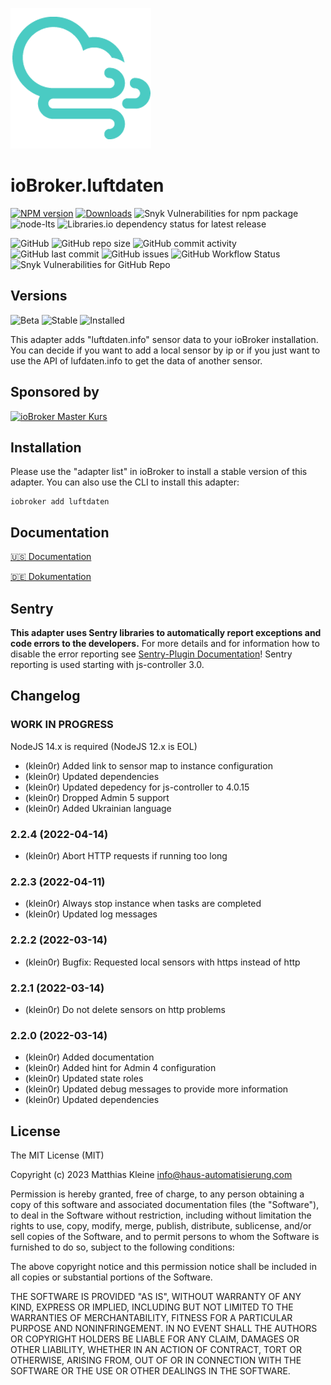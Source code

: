 ![Logo](admin/luftdaten.png)

# ioBroker.luftdaten

[![NPM version](https://img.shields.io/npm/v/iobroker.luftdaten?style=flat-square)](https://www.npmjs.com/package/iobroker.luftdaten)
[![Downloads](https://img.shields.io/npm/dm/iobroker.luftdaten?label=npm%20downloads&style=flat-square)](https://www.npmjs.com/package/iobroker.luftdaten)
![Snyk Vulnerabilities for npm package](https://img.shields.io/snyk/vulnerabilities/npm/iobroker.luftdaten?label=npm%20vulnerabilities&style=flat-square)
![node-lts](https://img.shields.io/node/v-lts/iobroker.luftdaten?style=flat-square)
![Libraries.io dependency status for latest release](https://img.shields.io/librariesio/release/npm/iobroker.luftdaten?label=npm%20dependencies&style=flat-square)

![GitHub](https://img.shields.io/github/license/klein0r/iobroker.luftdaten?style=flat-square)
![GitHub repo size](https://img.shields.io/github/repo-size/klein0r/iobroker.luftdaten?logo=github&style=flat-square)
![GitHub commit activity](https://img.shields.io/github/commit-activity/m/klein0r/iobroker.luftdaten?logo=github&style=flat-square)
![GitHub last commit](https://img.shields.io/github/last-commit/klein0r/iobroker.luftdaten?logo=github&style=flat-square)
![GitHub issues](https://img.shields.io/github/issues/klein0r/iobroker.luftdaten?logo=github&style=flat-square)
![GitHub Workflow Status](https://img.shields.io/github/workflow/status/klein0r/iobroker.luftdaten/Test%20and%20Release?label=Test%20and%20Release&logo=github&style=flat-square)
![Snyk Vulnerabilities for GitHub Repo](https://img.shields.io/snyk/vulnerabilities/github/klein0r/iobroker.luftdaten?label=repo%20vulnerabilities&logo=github&style=flat-square)

## Versions

![Beta](https://img.shields.io/npm/v/iobroker.luftdaten.svg?color=red&label=beta)
![Stable](http://iobroker.live/badges/luftdaten-stable.svg)
![Installed](http://iobroker.live/badges/luftdaten-installed.svg)

This adapter adds "luftdaten.info" sensor data to your ioBroker installation.
You can decide if you want to add a local sensor by ip or if you just want to use the API of lufdaten.info to get the data of another sensor.

## Sponsored by

[![ioBroker Master Kurs](https://haus-automatisierung.com/images/ads/ioBroker-Kurs.png)](https://haus-automatisierung.com/iobroker-kurs/?refid=iobroker-luftdaten)

## Installation

Please use the "adapter list" in ioBroker to install a stable version of this adapter. You can also use the CLI to install this adapter:

```
iobroker add luftdaten
```

## Documentation

[🇺🇸 Documentation](./docs/en/README.md)

[🇩🇪 Dokumentation](./docs/de/README.md)

## Sentry

**This adapter uses Sentry libraries to automatically report exceptions and code errors to the developers.** For more details and for information how to disable the error reporting see [Sentry-Plugin Documentation](https://github.com/ioBroker/plugin-sentry#plugin-sentry)! Sentry reporting is used starting with js-controller 3.0.

## Changelog

<!--
  Placeholder for the next version (at the beginning of the line):
  ### **WORK IN PROGRESS**
-->
### **WORK IN PROGRESS**

NodeJS 14.x is required (NodeJS 12.x is EOL)

* (klein0r) Added link to sensor map to instance configuration
* (klein0r) Updated dependencies
* (klein0r) Updated depedency for js-controller to 4.0.15
* (klein0r) Dropped Admin 5 support
* (klein0r) Added Ukrainian language

### 2.2.4 (2022-04-14)

* (klein0r) Abort HTTP requests if running too long

### 2.2.3 (2022-04-11)

* (klein0r) Always stop instance when tasks are completed
* (klein0r) Updated log messages

### 2.2.2 (2022-03-14)

* (klein0r) Bugfix: Requested local sensors with https instead of http

### 2.2.1 (2022-03-14)

* (klein0r) Do not delete sensors on http problems

### 2.2.0 (2022-03-14)

* (klein0r) Added documentation
* (klein0r) Added hint for Admin 4 configuration
* (klein0r) Updated state roles
* (klein0r) Updated debug messages to provide more information
* (klein0r) Updated dependencies

## License

The MIT License (MIT)

Copyright (c) 2023 Matthias Kleine <info@haus-automatisierung.com>

Permission is hereby granted, free of charge, to any person obtaining a copy
of this software and associated documentation files (the "Software"), to deal
in the Software without restriction, including without limitation the rights
to use, copy, modify, merge, publish, distribute, sublicense, and/or sell
copies of the Software, and to permit persons to whom the Software is
furnished to do so, subject to the following conditions:

The above copyright notice and this permission notice shall be included in
all copies or substantial portions of the Software.

THE SOFTWARE IS PROVIDED "AS IS", WITHOUT WARRANTY OF ANY KIND, EXPRESS OR
IMPLIED, INCLUDING BUT NOT LIMITED TO THE WARRANTIES OF MERCHANTABILITY,
FITNESS FOR A PARTICULAR PURPOSE AND NONINFRINGEMENT. IN NO EVENT SHALL THE
AUTHORS OR COPYRIGHT HOLDERS BE LIABLE FOR ANY CLAIM, DAMAGES OR OTHER
LIABILITY, WHETHER IN AN ACTION OF CONTRACT, TORT OR OTHERWISE, ARISING FROM,
OUT OF OR IN CONNECTION WITH THE SOFTWARE OR THE USE OR OTHER DEALINGS IN
THE SOFTWARE.
